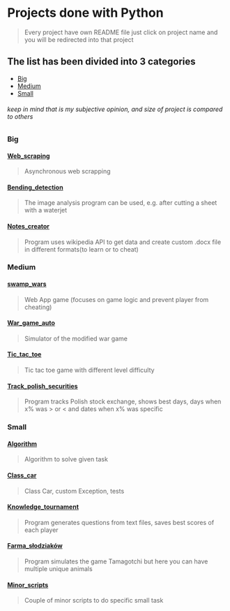 # Projects done with Python

> Every project have own README file just click on project name and you will be redirected into that project

## The list has been divided into 3 categories

- [Big](#Big)
- [Medium](#Medium)
- [Small](#Small)

###### keep in mind that is my subjective opinion, and size of project is compared to others

### Big

#### [Web_scraping](Web_scraping)

> Asynchronous web scrapping

#### [Bending_detection](Bending_detection)

> The image analysis program can be used, e.g. after cutting a sheet with a waterjet

#### [Notes_creator](Notes_creator)

> Program uses wikipedia API to get data and create custom .docx file in different formats(to learn or to cheat)

### Medium

#### [swamp_wars](swamp_wars)

> Web App game (focuses on game logic and prevent player from cheating)

#### [War_game_auto](War_game_auto)

> Simulator of the modified war game

#### [Tic_tac_toe](Tic_tac_toe)

> Tic tac toe game with different level difficulty

#### [Track_polish_securities](Track_polish_securities)

> Program tracks Polish stock exchange, shows best days, days when x% was > or < and dates when x% was specific

### Small

#### [Algorithm](Algorithm)

> Algorithm to solve given task

#### [Class_car](Class_car)

> Class Car, custom Exception, tests

#### [Knowledge_tournament](Knowledge_tournament)

> Program generates questions from text files, saves best scores of each player

#### [Farma_słodziaków](Farma_łodziaków)

> Program simulates the game Tamagotchi but here you can have multiple unique animals

#### [Minor_scripts](Minor_scripts)

> Couple of minor scripts to do specific small task
